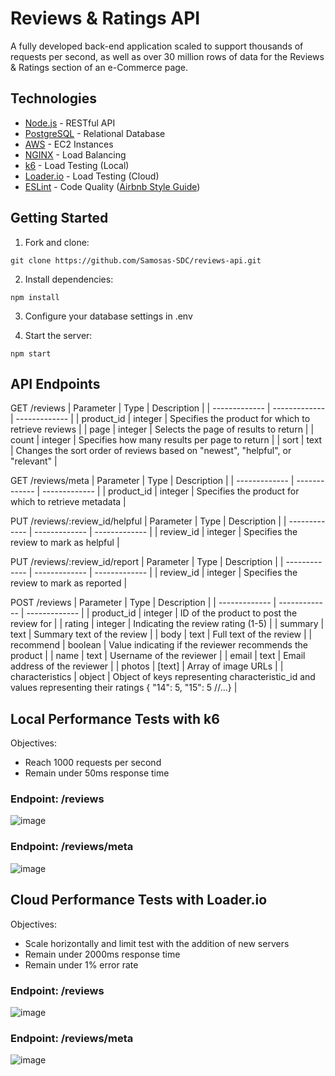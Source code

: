 # Reviews & Ratings API
A fully developed back-end application scaled to support thousands of requests per second, as well as over 30 million rows of data for the Reviews & Ratings section of an e-Commerce page.

<h2>Technologies</h2>

- [Node.js](https://github.com/nodejs/node/) - RESTful API
- [PostgreSQL](https://github.com/postgres/postgres) - Relational Database
- [AWS](https://aws.amazon.com/) - EC2 Instances
- [NGINX](https://github.com/nginx/nginx) - Load Balancing
- [k6](https://github.com/grafana/k6) - Load Testing (Local)
- [Loader.io](https://loader.io/) - Load Testing (Cloud)
- [ESLint](https://github.com/eslint/eslint) - Code Quality ([Airbnb Style Guide](https://github.com/airbnb/javascript))

<h2>Getting Started</h2>

1. Fork and clone:
```
git clone https://github.com/Samosas-SDC/reviews-api.git
```

2. Install dependencies:
```
npm install
```

3. Configure your database settings in .env


4. Start the server:
```
npm start
```

<h2>API Endpoints</h2>

GET /reviews
| Parameter | Type | Description |
| ------------- | ------------- | ------------- |
| product_id | integer | Specifies the product for which to retrieve reviews |
| page | integer | Selects the page of results to return |
| count | integer | Specifies how many results per page to return |
| sort | text | Changes the sort order of reviews based on "newest", "helpful", or "relevant" |

GET /reviews/meta
| Parameter | Type | Description |
| ------------- | ------------- | ------------- |
| product_id | integer | Specifies the product for which to retrieve metadata |

PUT /reviews/:review_id/helpful
| Parameter | Type | Description |
| ------------- | ------------- | ------------- |
| review_id | integer | Specifies the review to mark as helpful |

PUT /reviews/:review_id/report
| Parameter | Type | Description |
| ------------- | ------------- | ------------- |
| review_id | integer | Specifies the review to mark as reported |

POST /reviews
| Parameter | Type | Description |
| ------------- | ------------- | ------------- |
| product_id	| integer | ID of the product to post the review for |
| rating	| integer | Indicating the review rating (1-5) |
| summary	| text | Summary text of the review |
| body	| text | Full text of the review |
| recommend	| boolean | Value indicating if the reviewer recommends the product |
| name | text | Username of the reviewer |
| email	| text |	Email address of the reviewer |
| photos | [text] |	Array of image URLs |
| characteristics	| object |	Object of keys representing characteristic_id and values representing their ratings { "14": 5, "15": 5 //...} |

<h2>Local Performance Tests with k6</h2>

Objectives:
<ul>
  <li>Reach 1000 requests per second</li>
  <li>Remain under 50ms response time</li>
</ul>

<h3>Endpoint: /reviews</h3>

![image](https://user-images.githubusercontent.com/97769405/166124353-244cd936-74b7-4c96-b5c3-47d741fdafe4.png)

<h3>Endpoint: /reviews/meta</h3>

![image](https://user-images.githubusercontent.com/97769405/166124355-3346d700-e82a-4e53-a038-0d5f8a2f0e5d.png)


<h2>Cloud Performance Tests with Loader.io</h2>

Objectives:
<ul>
  <li>Scale horizontally and limit test with the addition of new servers</li>
  <li>Remain under 2000ms response time</li>
  <li>Remain under 1% error rate</li>
</ul>

<h3>Endpoint: /reviews</h3>

![image](https://user-images.githubusercontent.com/97769405/166124393-8b7ac7ab-adf2-4d19-b56b-1e7e1aee9198.png)


<h3>Endpoint: /reviews/meta</h3>

![image](https://user-images.githubusercontent.com/97769405/166124385-329ce029-8aba-47f2-9efa-169d1b41be87.png)


